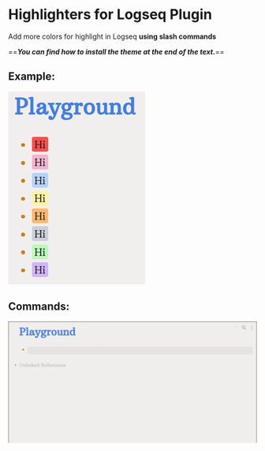 # Highlighters for Logseq Plugin
Add more colors for highlight in Logseq **using slash commands**

==**_You can find how to install the theme at the end of the text._**==

## Example:

![Example photo](imgs/Highlighters-photo.png)

## Commands:

![Slash Gif](imgs/Highlighters.gif)
